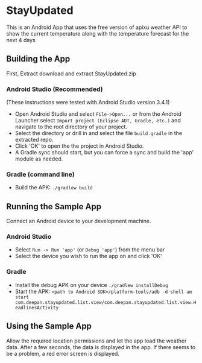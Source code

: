 # StayUpdated

This is an Android App that uses the free version of apixu weather API to show the current temperature along with the temperature forecast for the next 4 days

## Building the App

First, Extract download and extract StayUpdated.zip

### Android Studio (Recommended)

(These instructions were tested with Android Studio version 3.4.1)

* Open Android Studio and select `File->Open...` or from the Android Launcher select `Import project (Eclipse ADT, Gradle, etc.)` and navigate to the root directory of your project.
* Select the directory or drill in and select the file `build.gradle` in the extracted repo.
* Click 'OK' to open the the project in Android Studio.
* A Gradle sync should start, but you can force a sync and build the 'app' module as needed.

### Gradle (command line)

* Build the APK: `./gradlew build`

## Running the Sample App

Connect an Android device to your development machine.

### Android Studio

* Select `Run -> Run 'app'` (or `Debug 'app'`) from the menu bar
* Select the device you wish to run the app on and click 'OK'

### Gradle

* Install the debug APK on your device `./gradlew installDebug`
* Start the APK: `<path to Android SDK>/platform-tools/adb -d shell am start com.deepan.stayupdated.list.view/com.deepan.stayupdated.list.view.HeadlinesActivity`


## Using the Sample App

Allow the required location permissions and let the app load the weather data. After a few seconds, the data is displayed in the app. If there seems to be a problem, a red error screen is displayed.
